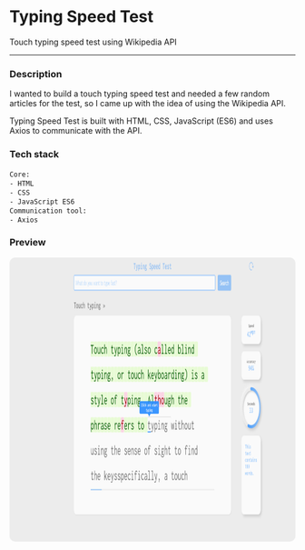 # Typing Speed Test

Touch typing speed test using Wikipedia API

---

### Description

<p>I wanted to build a touch typing speed test and needed a few random articles for the test, so I came up with the idea of using the Wikipedia API.</p>

<p>Typing Speed Test is built with HTML, CSS, JavaScript (ES6) and uses Axios to communicate with the API.</p>

### Tech stack

```
Core:
- HTML
- CSS
- JavaScript ES6
Communication tool:
- Axios
```

### Preview

<img src="/preview.png" height="500" style="border-radius:10px;margin-bottom:1rem;" />
